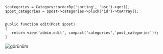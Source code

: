```
$categories = Category::orderBy('sorting', 'asc')->get();
$post_categories = $post->categories->pluck('id')->toArray();


public function edit(Post $post)
{
   return view('admin.edit', compact('categories','post_categories'));
}
```

![görünüm](https://i.hizliresim.com/o9wi6q3.jpg)


